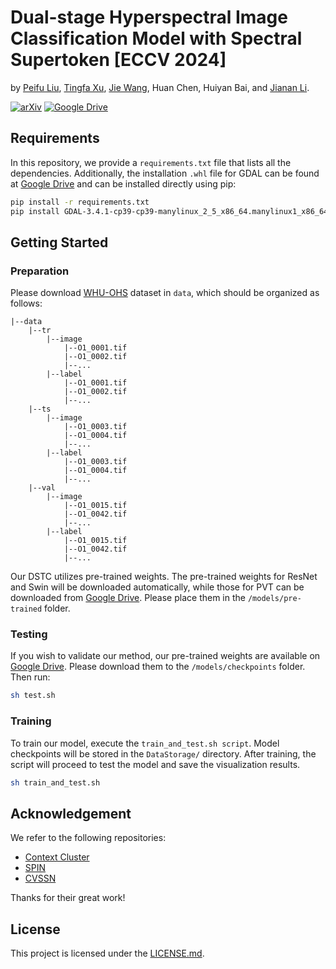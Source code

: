 # Dual-stage Hyperspectral Image Classification Model with Spectral Supertoken [ECCV 2024]
by [Peifu Liu](https://scholar.google.com/citations?user=yrRXe-8AAAAJ&hl=zh-CN), [Tingfa Xu](https://scholar.google.com/citations?user=vmDc8dwAAAAJ&hl=zh-CN), [Jie Wang](https://roywangj.github.io/), Huan Chen, Huiyan Bai, and [Jianan Li](https://scholar.google.com.hk/citations?user=sQ_nP0ZaMn0C&hl=zh-CN&oi=ao).

[![arXiv](https://img.shields.io/badge/📃-arXiv-ff69b4)](https://arxiv.org/abs/2407.07307v1)
[![Google Drive](https://img.shields.io/badge/Google_Drive-4285F4?logo=googledrive&logoColor=white)](https://drive.google.com/drive/folders/19UY5cgeXG03d56cj4CUSS85mr0rgR6Wt?usp=sharing)

## Requirements
In this repository, we provide a `requirements.txt` file that lists all the dependencies. Additionally, the installation `.whl` file for GDAL can be found at [Google Drive](https://drive.google.com/drive/folders/19UY5cgeXG03d56cj4CUSS85mr0rgR6Wt?usp=sharing) and can be installed directly using pip:
``` bash
pip install -r requirements.txt
pip install GDAL-3.4.1-cp39-cp39-manylinux_2_5_x86_64.manylinux1_x86_64.whl
```

## Getting Started
### Preparation
Please download [WHU-OHS](https://irsip.whu.edu.cn/resources/resources_v2.php) dataset in `data`, which should be organized as follows:
```
|--data
    |--tr
        |--image
            |--O1_0001.tif
            |--O1_0002.tif
            |--...
        |--label
            |--O1_0001.tif
            |--O1_0002.tif
            |--...
    |--ts
        |--image
            |--O1_0003.tif
            |--O1_0004.tif
            |--...
        |--label
            |--O1_0003.tif
            |--O1_0004.tif
            |--...
    |--val
        |--image
            |--O1_0015.tif
            |--O1_0042.tif
            |--...
        |--label
            |--O1_0015.tif
            |--O1_0042.tif
            |--...
```

Our DSTC utilizes pre-trained weights. The pre-trained weights for ResNet and Swin will be downloaded automatically, while those for PVT can be downloaded from [Google Drive](https://drive.google.com/drive/folders/19UY5cgeXG03d56cj4CUSS85mr0rgR6Wt?usp=sharing). Please place them in the `/models/pre-trained` folder.

### Testing
If you wish to validate our method, our pre-trained weights are available on [Google Drive](https://drive.google.com/drive/folders/19UY5cgeXG03d56cj4CUSS85mr0rgR6Wt?usp=sharing). Please download them to the `/models/checkpoints` folder. Then run:
```bash
sh test.sh
```

### Training
To train our model, execute the `train_and_test.sh script`.  Model checkpoints will be stored in the `DataStorage/` directory. After training, the script will proceed to test the model and save the visualization results. 
```bash
sh train_and_test.sh
```


## Acknowledgement
We refer to the following repositories:
- [Context Cluster](https://github.com/ma-xu/Context-Cluster)
- [SPIN](https://github.com/ArcticHare105/SPIN)
- [CVSSN](https://github.com/lms-07/CVSSN)

Thanks for their great work!


## License
This project is licensed under the [LICENSE.md](LICENSE.md).